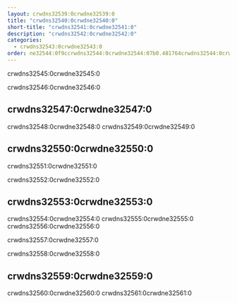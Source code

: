 ```yaml
---
layout: crwdns32539:0crwdne32539:0
title: "crwdns32540:0crwdne32540:0"
short-title: "crwdns32541:0crwdne32541:0"
description: "crwdns32542:0crwdne32542:0"
categories:
  - crwdns32543:0crwdne32543:0
order: ne32544:0f9ccrwdns32544:0crwdne32544:07b0.481764crwdns32544:0crwdne32544:01crwdns32544:0crwdne32544:0
---
```

crwdns32545:0crwdne32545:0

crwdns32546:0crwdne32546:0

## crwdns32547:0crwdne32547:0

crwdns32548:0crwdne32548:0 crwdns32549:0crwdne32549:0

## crwdns32550:0crwdne32550:0

crwdns32551:0crwdne32551:0

crwdns32552:0crwdne32552:0

## crwdns32553:0crwdne32553:0

crwdns32554:0crwdne32554:0 crwdns32555:0crwdne32555:0 crwdns32556:0crwdne32556:0

crwdns32557:0crwdne32557:0

crwdns32558:0crwdne32558:0

## crwdns32559:0crwdne32559:0

crwdns32560:0crwdne32560:0 crwdns32561:0crwdne32561:0